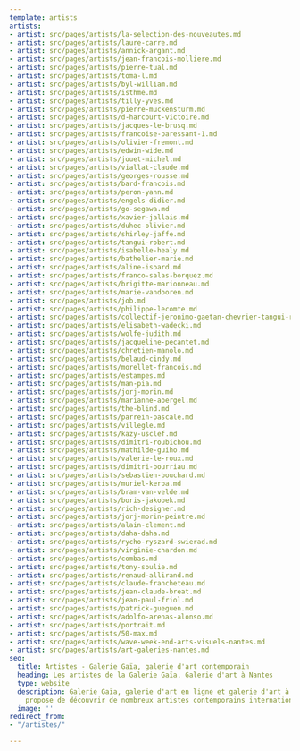 ```yaml
---
template: artists
artists:
- artist: src/pages/artists/la-selection-des-nouveautes.md
- artist: src/pages/artists/laure-carre.md
- artist: src/pages/artists/annick-argant.md
- artist: src/pages/artists/jean-francois-molliere.md
- artist: src/pages/artists/pierre-tual.md
- artist: src/pages/artists/toma-l.md
- artist: src/pages/artists/byl-william.md
- artist: src/pages/artists/isthme.md
- artist: src/pages/artists/tilly-yves.md
- artist: src/pages/artists/pierre-muckensturm.md
- artist: src/pages/artists/d-harcourt-victoire.md
- artist: src/pages/artists/jacques-le-brusq.md
- artist: src/pages/artists/francoise-paressant-1.md
- artist: src/pages/artists/olivier-fremont.md
- artist: src/pages/artists/edwin-wide.md
- artist: src/pages/artists/jouet-michel.md
- artist: src/pages/artists/viallat-claude.md
- artist: src/pages/artists/georges-rousse.md
- artist: src/pages/artists/bard-francois.md
- artist: src/pages/artists/peron-yann.md
- artist: src/pages/artists/engels-didier.md
- artist: src/pages/artists/go-segawa.md
- artist: src/pages/artists/xavier-jallais.md
- artist: src/pages/artists/duhec-olivier.md
- artist: src/pages/artists/shirley-jaffe.md
- artist: src/pages/artists/tangui-robert.md
- artist: src/pages/artists/isabelle-healy.md
- artist: src/pages/artists/bathelier-marie.md
- artist: src/pages/artists/aline-isoard.md
- artist: src/pages/artists/franco-salas-borquez.md
- artist: src/pages/artists/brigitte-marionneau.md
- artist: src/pages/artists/marie-vandooren.md
- artist: src/pages/artists/job.md
- artist: src/pages/artists/philippe-lecomte.md
- artist: src/pages/artists/collectif-jeronimo-gaetan-chevrier-tangui-robert.md
- artist: src/pages/artists/elisabeth-wadecki.md
- artist: src/pages/artists/wolfe-judith.md
- artist: src/pages/artists/jacqueline-pecantet.md
- artist: src/pages/artists/chretien-manolo.md
- artist: src/pages/artists/belaud-cindy.md
- artist: src/pages/artists/morellet-francois.md
- artist: src/pages/artists/estampes.md
- artist: src/pages/artists/man-pia.md
- artist: src/pages/artists/jorj-morin.md
- artist: src/pages/artists/marianne-abergel.md
- artist: src/pages/artists/the-blind.md
- artist: src/pages/artists/parrein-pascale.md
- artist: src/pages/artists/villegle.md
- artist: src/pages/artists/kazy-usclef.md
- artist: src/pages/artists/dimitri-roubichou.md
- artist: src/pages/artists/mathilde-guiho.md
- artist: src/pages/artists/valerie-le-roux.md
- artist: src/pages/artists/dimitri-bourriau.md
- artist: src/pages/artists/sebastien-bouchard.md
- artist: src/pages/artists/muriel-kerba.md
- artist: src/pages/artists/bram-van-velde.md
- artist: src/pages/artists/boris-jakobek.md
- artist: src/pages/artists/rich-designer.md
- artist: src/pages/artists/jorj-morin-peintre.md
- artist: src/pages/artists/alain-clement.md
- artist: src/pages/artists/daha-daha.md
- artist: src/pages/artists/rycho-ryszard-swierad.md
- artist: src/pages/artists/virginie-chardon.md
- artist: src/pages/artists/combas.md
- artist: src/pages/artists/tony-soulie.md
- artist: src/pages/artists/renaud-allirand.md
- artist: src/pages/artists/claude-francheteau.md
- artist: src/pages/artists/jean-claude-breat.md
- artist: src/pages/artists/jean-paul-friol.md
- artist: src/pages/artists/patrick-gueguen.md
- artist: src/pages/artists/adolfo-arenas-alonso.md
- artist: src/pages/artists/portrait.md
- artist: src/pages/artists/50-max.md
- artist: src/pages/artists/wave-week-end-arts-visuels-nantes.md
- artist: src/pages/artists/art-galeries-nantes.md
seo:
  title: Artistes - Galerie Gaïa, galerie d'art contemporain
  heading: Les artistes de la Galerie Gaïa, Galerie d'art à Nantes
  type: website
  description: Galerie Gaïa, galerie d'art en ligne et galerie d'art à Nantes vous
    propose de découvrir de nombreux artistes contemporains internationaux.
  image: ''
redirect_from:
- "/artistes/"

---
```

